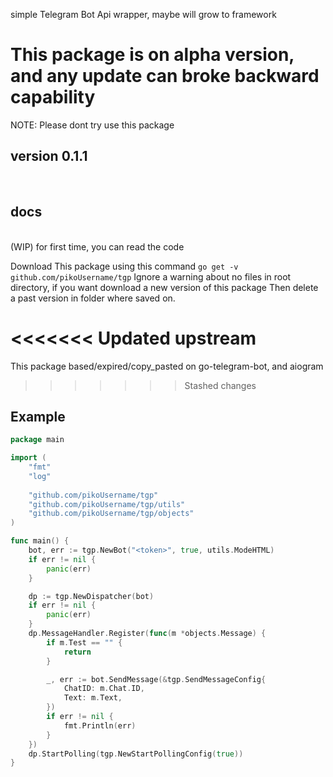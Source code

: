 simple Telegram Bot Api wrapper, maybe will grow to framework 

<h1>
This package is on alpha version,
and any update can broke backward capability
</h1>

NOTE: Please dont try use this package 

## version 0.1.1
<br>

## docs
<br>
 (WIP) for first time, you can read the code 

Download This package using this command `go get -v github.com/pikoUsername/tgp` 
Ignore a warning about no files in root directory, if you want download a new version of this package 
Then delete a past version in folder where saved on.

<<<<<<< Updated upstream
=======
This package based/expired/copy_pasted on go-telegram-bot, and aiogram

>>>>>>> Stashed changes
## Example
```go
package main

import (
	"fmt"
	"log"
    
    "github.com/pikoUsername/tgp"
	"github.com/pikoUsername/tgp/utils"
    "github.com/pikoUsername/tgp/objects"
)

func main() {
	bot, err := tgp.NewBot("<token>", true, utils.ModeHTML)
	if err != nil {
		panic(err)
	}

	dp := tgp.NewDispatcher(bot)
	if err != nil {
		panic(err)
	}
    dp.MessageHandler.Register(func(m *objects.Message) { 
        if m.Test == "" { 
            return
        }

        _, err := bot.SendMessage(&tgp.SendMessageConfig{
            ChatID: m.Chat.ID, 
            Text: m.Text, 
        })
        if err != nil { 
            fmt.Println(err)
        }
    })
    dp.StartPolling(tgp.NewStartPollingConfig(true))
}
```
